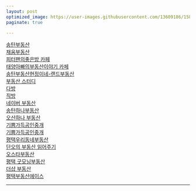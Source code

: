```yaml
---
layout: post
optimized_image: https://user-images.githubusercontent.com/13609186/158834851-5c5d7736-001b-448d-8bb6-eb99f2f16233.jpg
paginate: true

---
```


[송탄부동산](https://blog.naver.com/lkbmsk)<br>
[채움부동산](https://blog.naver.com/tpgus227)<br>
[피터팬의좋은방 카페](https://cafe.naver.com/kig/16752767)<br>
[태양아빠의부동산이야기 카페](https://blog.naver.com/jungshjoa)<br>
[송탄부동산현정이네-랜드부동산](https://blog.naver.com/phs1237)<br>
[부동산 스터디](https://cafe.naver.com/jaegebal/3660663)<br>
[다방](https://dabangapp.com/search/map?NaPm=ct%3Dl1hhmlew%7Cci%3D0Aq0001vW4rwjRcgg1iU%7Ctr%3Dsa%7Chk%3D35b53a5532ab55393c1d13774b452f110e7ea4b7&filters=%7B%22multi_room_type%22%3A%5B0%2C1%2C2%5D%2C%22selling_type%22%3A%5B0%2C1%2C2%5D%2C%22deposit_range%22%3A%5B0%2C999999%5D%2C%22price_range%22%3A%5B0%2C999999%5D%2C%22trade_range%22%3A%5B0%2C999999%5D%2C%22maintenance_cost_range%22%3A%5B0%2C999999%5D%2C%22room_size%22%3A%5B0%2C999999%5D%2C%22supply_space_range%22%3A%5B0%2C999999%5D%2C%22room_floor_multi%22%3A%5B1%2C2%2C3%2C4%2C5%2C6%2C7%2C-1%2C0%5D%2C%22division%22%3Afalse%2C%22duplex%22%3Afalse%2C%22room_type%22%3A%5B1%2C2%5D%2C%22use_approval_date_range%22%3A%5B0%2C999999%5D%2C%22parking_average_range%22%3A%5B0%2C999999%5D%2C%22household_num_range%22%3A%5B0%2C999999%5D%2C%22parking%22%3Afalse%2C%22short_lease%22%3Afalse%2C%22full_option%22%3Afalse%2C%22built_in%22%3Afalse%2C%22elevator%22%3Afalse%2C%22balcony%22%3Afalse%2C%22safety%22%3Afalse%2C%22pano%22%3Afalse%2C%22deal_type%22%3A%5B0%2C1%5D%2C%22animal%22%3Afalse%2C%22loan%22%3Afalse%7D&n_ad=nad-a001-01-000000172278252&n_ad_group=grp-a001-01-000000000012966&n_ad_group_type=1&n_campaign_type=1&n_keyword=%ED%8F%89%ED%83%9D%EC%9B%90%EB%A3%B8%EC%9B%94%EC%84%B8&n_keyword_id=nkw-a001-01-000004220473754&n_media=27758&n_query=%ED%8F%89%ED%83%9D%EC%9B%90%EB%A3%B8%EC%9B%94%EC%84%B8&n_rank=2&position=%7B%22location%22%3A%5B%5B127.0385749%2C36.9555791%5D%2C%5B127.1894652%2C37.0202981%5D%5D%2C%22center%22%3A%5B127.11402%2C36.9879455%5D%2C%22zoom%22%3A13%7D&search=%7B%22id%22%3A%22%22%2C%22type%22%3A%22%22%2C%22name%22%3A%22%22%7D&tab=all&utm_campaign=pc&utm_medium=cpc&utm_source=naver&utm_term=%ED%8F%89%ED%83%9D%EC%9B%90%EB%A3%B8%EC%9B%94%EC%84%B8)<br>
[직방](https://www.zigbang.com/home/oneroom/items?lat_south=36.9923667907715&lat_north=36.9923667907715&lng_west=127.112762451172&lng_east=127.112762451172&need_more_zoom_in=false)<br>
[네이버 부동산](https://new.land.naver.com/complexes?ms=36.9762217,127.1139646,13&a=APT:ABYG:JGC&e=RETAIL)<br>
[송탄하나부동산](https://blog.naver.com/jjs612407)<br>
[오산하나 부동산](https://blog.naver.com/scale9999)<br>
[기쁨가득공인중개](https://blog.naver.com/oneroomi00)<br>
[기쁨가득공인중개](https://blog.naver.com/PostList.nhn?blogId=as770120&from=postList&categoryNo=16)<br>
[평택우리동네부동산](https://blog.naver.com/milee8944)<br>
[단오의 부동산 읽어주기](https://blog.naver.com/PostList.naver?blogId=gold5834989&from=postList&categoryNo=10)<br>
[오스타부동산](https://blog.naver.com/mj6975)<br>
[평택 굿모닝부동산](https://blog.naver.com/good6990)<br>
[더샵 부동산](https://blog.naver.com/ansunghouse)<br>
[평택부동산에이스](https://blog.naver.com/happy4uim)<br>

---
